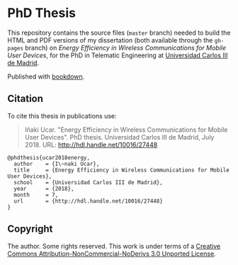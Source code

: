 # PhD Thesis

This repository contains the source files (`master` branch) needed to build the HTML and PDF versions of my dissertation (both available through the `gh-pages` branch) on *Energy Efficiency in Wireless Communications for Mobile User Devices*,  for the PhD in Telematic Engineering at [Universidad Carlos III de Madrid](https://www.uc3m.es).

Published with [bookdown](https://github.com/rstudio/bookdown).

## Citation

To cite this thesis in publications use:

> Iñaki Ucar. "Energy Efficiency in Wireless Communications for Mobile User Devices". PhD thesis. Universidad Carlos III de Madrid, July 2018. URL: http://hdl.handle.net/10016/27448

```
@phdthesis{ucar2018energy,
  author    = {I\~naki Ucar},
  title     = {Energy Efficiency in Wireless Communications for Mobile User Devices},
  school    = {Universidad Carlos III de Madrid},
  year      = {2018},
  month     = 7,
  url       = {http://hdl.handle.net/10016/27448}
}
```

## Copyright

The author. Some rights reserved. This work is under terms of a [Creative Commons Attribution-NonCommercial-NoDerivs 3.0 Unported License](http://creativecommons.org/licenses/by-nc-nd/3.0).
